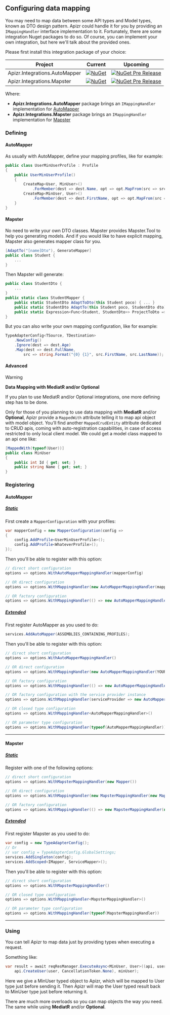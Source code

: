 ﻿## Configuring data mapping

You may need to map data between some API types and Model types, known as DTO design pattern.
Apizr could handle it for you by providing an `IMappingHandler` interface implementation to it.
Fortunately, there are some integration Nuget packages to do so.
Of course, you can implement your own integration, but here we'll talk about the provided ones.

Please first install this integration package of your choice:

|Project|Current|Upcoming|
|-------|-----|-----|
|Apizr.Integrations.AutoMapper|[![NuGet](https://img.shields.io/nuget/v/Apizr.Integrations.AutoMapper.svg)](https://www.nuget.org/packages/Apizr.Integrations.AutoMapper/)|[![NuGet Pre Release](https://img.shields.io/nuget/vpre/Apizr.Integrations.AutoMapper.svg)](https://www.nuget.org/packages/Apizr.Integrations.AutoMapper/)|
|Apizr.Integrations.Mapster|[![NuGet](https://img.shields.io/nuget/v/Apizr.Integrations.Mapster.svg)](https://www.nuget.org/packages/Apizr.Integrations.Mapster/)|[![NuGet Pre Release](https://img.shields.io/nuget/vpre/Apizr.Integrations.Mapster.svg)](https://www.nuget.org/packages/Apizr.Integrations.Mapster/)|

Where:
   - **Apizr.Integrations.AutoMapper** package brings an `IMappingHandler` implementation for [AutoMapper](https://github.com/AutoMapper/AutoMapper)
   - **Apizr.Integrations.Mapster** package brings an `IMappingHandler` implementation for [Mapster](https://github.com/MapsterMapper/Mapster)

### Defining

#### AutoMapper

As usually with AutoMapper, define your mapping profiles, like for example:
```csharp
public class UserMinUserProfile : Profile
{
    public UserMinUserProfile()
    {
        CreateMap<User, MinUser>()
            .ForMember(dest => dest.Name, opt => opt.MapFrom(src => src.FirstName));
        CreateMap<MinUser, User>()
            .ForMember(dest => dest.FirstName, opt => opt.MapFrom(src => src.Name));
    }
}
```

#### Mapster

No need to write your own DTO classes. Mapster provides Mapster.Tool to help you generating models. And if you would like to have explicit mapping, Mapster also generates mapper class for you.

````csharp
[AdaptTo("[name]Dto"), GenerateMapper]
public class Student {
    ...
}
````

Then Mapster will generate:

````csharp
public class StudentDto {
    ...
}
public static class StudentMapper {
    public static StudentDto AdaptToDto(this Student poco) { ... }
    public static StudentDto AdaptTo(this Student poco, StudentDto dto) { ... }
    public static Expression<Func<Student, StudentDto>> ProjectToDto => ...
}
````

But you can also write your own mapping configuration, like for example:
```csharp
TypeAdapterConfig<TSource, TDestination>
    .NewConfig()
    .Ignore(dest => dest.Age)
    .Map(dest => dest.FullName,
        src => string.Format("{0} {1}", src.FirstName, src.LastName));
```

#### Advanced

>[!WARNING]
>
>**Data Mapping with MediatR and/or Optional**
>
>If you plan to use MediatR and/or Optional integrations, one more defining step has to be done.

Only for those of you planning to use data mapping with **MediatR** and/or **Optional**, Apizr provide a `MappedWith` attribute telling it to map api object with model object.
You’ll find another `MappedCrudEntity` attribute dedicated to CRUD apis, coming with auto-registration capabilities, in case of access restricted to only local client model.
We could get a model class mapped to an api one like:

```csharp
[MappedWith(typeof(User))]
public class MinUser
{
    public int Id { get; set; }
    public string Name { get; set; }
}
```

### Registering

#### AutoMapper

##### [Static](#tab/tabid-static)

First create a `MapperConfiguration` with your profiles:

```csharp
var mapperConfig = new MapperConfiguration(config =>
{
    config.AddProfile<UserMinUserProfile>();
    config.AddProfile<WhateverProfile>();
});
```

Then you'll be able to register with this option:

```csharp
// direct short configuration
options => options.WithAutoMapperMappingHandler(mapperConfig)

// OR direct configuration
options => options.WithMappingHandler(new AutoMapperMappingHandler(mapperConfig.CreateMapper()))

// OR factory configuration
options => options.WithMappingHandler(() => new AutoMapperMappingHandler(mapperConfig.CreateMapper()))
```

##### [Extended](#tab/tabid-extended)

First register AutoMapper as you used to do:
```csharp
services.AddAutoMapper(ASSEMBLIES_CONTAINING_PROFILES);
```

Then you'll be able to register with this option:

```csharp
// direct short configuration
options => options.WithAutoMapperMappingHandler()

// OR direct configuration
options => options.WithMappingHandler(new AutoMapperMappingHandler(YOUR_MAPPER_CONFIG))

// OR factory configuration
options => options.WithMappingHandler(() => new AutoMapperMappingHandler(YOUR_MAPPER_CONFIG))

// OR factory configuration with the service provider instance
options => options.WithMappingHandler(serviceProvider => new AutoMapperMappingHandler(YOUR_MAPPER_CONFIG))

// OR closed type configuration
options => options.WithMappingHandler<AutoMapperMappingHandler>()

// OR parameter type configuration
options => options.WithMappingHandler(typeof(AutoMapperMappingHandler))
```

***

#### Mapster

##### [Static](#tab/tabid-static)

Register with one of the following options:

```csharp
// direct short configuration
options => options.WithMapsterMappingHandler(new Mapper())

// OR direct configuration
options => options.WithMappingHandler(new MapsterMappingHandler(new Mapper()))

// OR factory configuration
options => options.WithMappingHandler(() => new MapsterMappingHandler(new Mapper()))
```

##### [Extended](#tab/tabid-extended)

First register Mapster as you used to do:
```csharp
var config = new TypeAdapterConfig();
// Or
// var config = TypeAdapterConfig.GlobalSettings;
services.AddSingleton(config);
services.AddScoped<IMapper, ServiceMapper>();
```

Then you'll be able to register with this option:

```csharp
// direct short configuration
options => options.WithMapsterMappingHandler()

// OR closed type configuration
options => options.WithMappingHandler<MapsterMappingHandler>()

// OR parameter type configuration
options => options.WithMappingHandler(typeof(MapsterMappingHandler))
```

***

### Using

You can tell Apizr to map data just by providing types when executing a request.

Something like:
```csharp
var result = await reqResManager.ExecuteAsync<MinUser, User>((api, user) => 
    api.CreateUser(user, CancellationToken.None), minUser);
```

Here we give a MinUser typed object to Apizr, which will be mapped to User type just before sending it.
Then Apizr will map the User typed result back to MinUser type just before returning it.

There are much more overloads so you can map objects the way you need. 
The same while using **MediatR** and/or **Optional**.